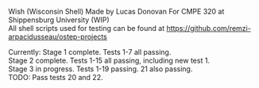 Wish (Wisconsin Shell)
Made by Lucas Donovan
For CMPE 320 at Shippensburg University
(WIP)     
All shell scripts used for testing can be found at https://github.com/remzi-arpacidusseau/ostep-projects   

Currently: 
Stage 1 complete. Tests 1-7 all passing.     
Stage 2 complete. Tests 1-15 all passing, including new test 1.  
Stage 3 in progress. Tests 1-19 passing. 21 also passing.      
TODO: Pass tests 20 and 22. 

